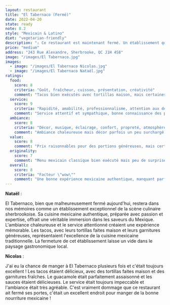 ```yaml
---
layout: restaurant
title: "El Tabernaco (Fermé)"
date: 2022-04-20
state: ready
note: 8.2
style: "Mexicain & Latino"
diet: "vegetarian-friendly"
description: "⚠️ Ce restaurant est maintenant fermé. Un établissement qui offrait une expérience gastronomique mexicaine authentique, avec des plats savoureux et une ambiance chaleureuse qui transportait ses clients au cœur du Mexique."
price: "medium"
address: "243 Rue Alexandre, Sherbrooke, QC J1H 4S8"
image: "/images/El Tabernaco.jpg"
images:
  - image: "/images/El Tabernaco Nicolas.jpg"
  - image: "/images/El Tabernaco Nataël.jpg"
ratings:
  food:
    score: 8
    criteria: "Goût, fraîcheur, cuisson, présentation, créativité"
    comment: "Tacos bien exécutés avec tortillas maison, mais certaines garnitures manquaient parfois de punch. Guacamole frais et bien assaisonné."
  service:
    score: 9
    criteria: "Rapidité, amabilité, professionnalisme, attention aux détails"
    comment: "Service attentif et sympathique, bonne connaissance des plats."
  ambiance:
    score: 8
    criteria: "Décor, musique, éclairage, confort, propreté, atmosphère générale"
    comment: "Ambiance chaleureuse mais décor parfois un peu surchargé."
  value:
    score: 8
    comment: "Prix raisonnables pour des portions généreuses, mais certains plats un peu chers."
  originality:
    score: 7
    comment: "Menu mexicain classique bien exécuté mais peu de surprises."
  overall:
    score: 8
    criteria: "Facteur \"wow\""
    comment: "Une bonne expérience mexicaine authentique, manquant parfois d'audace."
---
```


**Nataël** :

El Tabernaco, bien que malheureusement fermé aujourd'hui, restera dans nos mémoires comme un établissement exceptionnel de la scène culinaire sherbrookoise. Sa cuisine mexicaine authentique, préparée avec passion et expertise, offrait une véritable immersion dans les saveurs du Mexique. L'ambiance chaleureuse et le service attentionné créaient une expérience mémorable. Les tacos, avec leurs tortillas faites maison et leurs garnitures généreuses, représentaient l'excellence de la cuisine mexicaine traditionnelle. La fermeture de cet établissement laisse un vide dans le paysage gastronomique local.

**Nicolas** :

J'ai eu la chance de manger à El Tabernaco plusieurs fois et c'était toujours excellent ! Les tacos étaient délicieux, avec des tortillas faites maison et des garnitures fraîches. Le guacamole était parfaitement assaisonné et les sauces étaient délicieuses. Le service était toujours impeccable et l'ambiance était très agréable. C'est vraiment dommage que ce restaurant ait fermé ses portes, c'était un excellent endroit pour manger de la bonne nourriture mexicaine ! 
